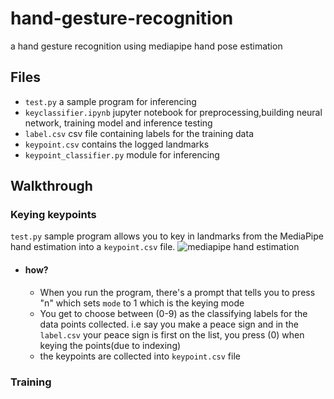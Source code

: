 # hand-gesture-recognition
a hand gesture recognition using mediapipe hand pose estimation

## Files
- `test.py` a sample program for inferencing
- `keyclassifier.ipynb` jupyter notebook for preprocessing,building neural network, training model and inference testing
- `label.csv` csv file containing labels for the training data
- `keypoint.csv` contains the logged landmarks
- `keypoint_classifier.py` module for inferencing

## Walkthrough

### Keying keypoints
`test.py` sample program allows you to key in landmarks from the MediaPipe hand estimation into a `keypoint.csv` file. 
![mediapipe hand estimation](https://user-images.githubusercontent.com/37477845/102242918-ed328c80-3f3d-11eb-907c-61ba05678d54.png)

- #### how?
  - When you run the program, there's a prompt that tells you to press "n" which sets `mode` to 1 which is the keying mode
  - You get to choose between (0-9) as the classifying labels for the data points collected. i.e say you make a peace sign and in the `label.csv` your peace sign is first on the list, you press (0) when keying the points(due to indexing)
  - the keypoints are collected into `keypoint.csv` file


### Training

